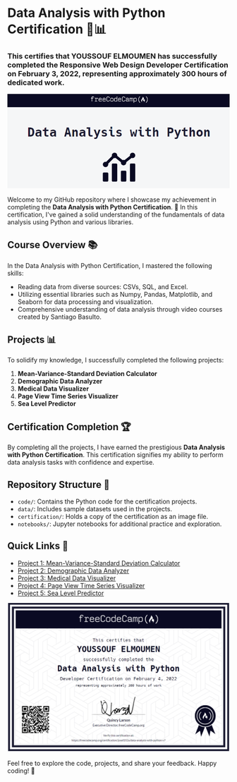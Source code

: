 # Data Analysis with Python Certification 🐍📊

### This certifies that YOUSSOUF ELMOUMEN has successfully completed the Responsive Web Design Developer Certification on February 3, 2022, representing approximately 300 hours of dedicated work.

![logo](img/logo.PNG)

Welcome to my GitHub repository where I showcase my achievement in completing the **Data Analysis with Python Certification**. 🚀 In this certification, I've gained a solid understanding of the fundamentals of data analysis using Python and various libraries.

## Course Overview 📚

In the Data Analysis with Python Certification, I mastered the following skills:

- Reading data from diverse sources: CSVs, SQL, and Excel.
- Utilizing essential libraries such as Numpy, Pandas, Matplotlib, and Seaborn for data processing and visualization.
- Comprehensive understanding of data analysis through video courses created by Santiago Basulto.

## Projects 📊

To solidify my knowledge, I successfully completed the following projects:

1. **Mean-Variance-Standard Deviation Calculator**
2. **Demographic Data Analyzer**
3. **Medical Data Visualizer**
4. **Page View Time Series Visualizer**
5. **Sea Level Predictor**

## Certification Completion 🏆

By completing all the projects, I have earned the prestigious **Data Analysis with Python Certification**. This certification signifies my ability to perform data analysis tasks with confidence and expertise.

## Repository Structure 📂

- `code/`: Contains the Python code for the certification projects.
- `data/`: Includes sample datasets used in the projects.
- `certification/`: Holds a copy of the certification as an image file.
- `notebooks/`: Jupyter notebooks for additional practice and exploration.

## Quick Links 🚀

- [Project 1: Mean-Variance-Standard Deviation Calculator](https://replit.com/@you202a/Mean-Variance-Standard-Deviation-Calculator?v=1)
- [Project 2: Demographic Data Analyzer](https://replit.com/@you202a/boilerplate-demographic-data-analyzer?v=1)
- [Project 3: Medical Data Visualizer](https://replit.com/@you202a/boilerplate-medical-data-visualizer?v=1)
- [Project 4: Page View Time Series Visualizer](https://replit.com/@you202a/boilerplate-page-view-time-series-visualizer?v=1)
- [Project 5: Sea Level Predictor](https://replit.com/@you202a/boilerplate-sea-level-predictor?v=1)



![Certificate](img/cer.PNG)

Feel free to explore the code, projects, and share your feedback. Happy coding! 🚀
